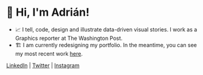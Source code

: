 # 👋 Hi, I'm Adrián!

* 📈 I tell, code, design and illustrate data-driven visual stories. I work as a Graphics reporter at The Washington Post.
* 🏗️ I am currently redesigning my portfolio. In the meantime, you can see my most recent work [here](https://www.washingtonpost.com/people/adrian-blanco/).

[LinkedIn](https://www.linkedin.com/in/adrianblancor/) | [Twitter](https://twitter.com/adrianblancor) | [Instagram](https://www.instagram.com/adrianblancor_/)
